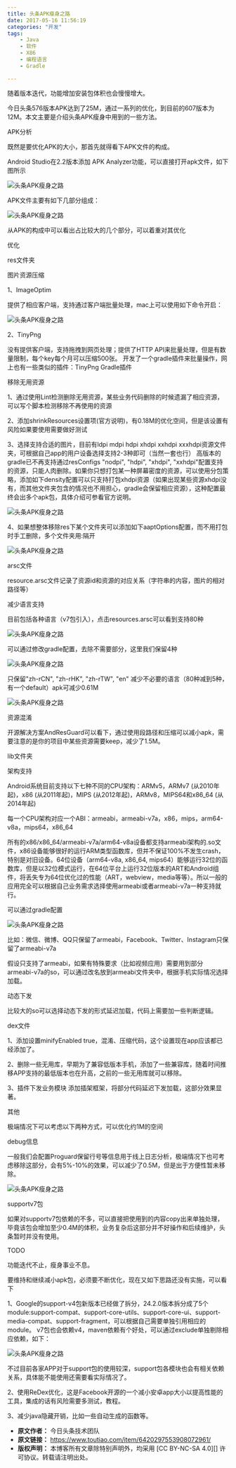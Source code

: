 ```yaml
---
title: 头条APK瘦身之路
date: 2017-05-16 11:56:19
categories: "开发"
tags:
	- Java
	- 软件
	- X86
	- 编程语言
	- Gradle

---
```


随着版本迭代，功能增加安装包体积也会慢慢增大。

今日头条576版本APK达到了25M，通过一系列的优化，到目前的607版本为12M。本文主要是介绍头条APK瘦身中用到的一些方法。

APK分析

既然是要优化APK的大小，那首先就得看下APK文件的构成。

Android Studio在2.2版本添加 APK Analyzer功能，可以直接打开apk文件，如下图所示

![头条APK瘦身之路][APK]

APK文件主要有如下几部分组成：

![头条APK瘦身之路][APK 1]

从APK的构成中可以看出占比较大的几个部分，可以着重对其优化

优化

res文件夹

图片资源压缩

1、ImageOptim

提供了相应客户端，支持通过客户端批量处理，mac上可以使用如下命令开启：

![头条APK瘦身之路][APK 2]

2、TinyPng  


没有提供客户端，支持拖拽到网页处理；提供了HTTP API来批量处理，但是有数量限制，每个key每个月可以压缩500张。 开发了一个gradle插件来批量操作，网上也有一些类似的插件：TinyPng Gradle插件

移除无用资源

1、通过使用Lint检测删除无用资源，某些业务代码删除的时候遗漏了相应资源，可以写个脚本检测移除不再使用的资源

2、添加shrinkResources设置项(官方说明)，有0.18M的优化空间，但是该设置有风险如果要使用需要做好测试

3、选择支持合适的图片，目前有ldpi mdpi hdpi xhdpi xxhdpi xxxhdpi资源文件夹，可根据自己app的用户设备选择支持2-3种即可（当然一套也行） 高版本的gradle已不再支持通过resConfigs "nodpi", "hdpi", "xhdpi", "xxhdpi"配置支持的资源，只能人肉删除。如果你只想打包某一种屏幕密度的资源，可以使用分包策略，添加如下density配置可以只支持打包xhdpi资源（如果出现某些资源xhdpi没有，而其他文件夹包含的情况也不用担心，gradle会保留相应资源），这种配置最终会出多个apk包，具体介绍可参看官方说明。

![头条APK瘦身之路][APK 3]

4、如果想整体移除res下某个文件夹可以添加如下aaptOptions配置，而不用打包时手工删除，多个文件夹用:隔开  


![头条APK瘦身之路][APK 4]

arsc文件  


resource.arsc文件记录了资源id和资源的对应关系（字符串的内容，图片的相对路径等）

减少语言支持

目前包括各种语言（v7包引入），点击resources.arsc可以看到支持80种

![头条APK瘦身之路][APK 5]

可以通过修改gradle配置，去除不需要部分，这里我们保留4种

![头条APK瘦身之路][APK 6]

只保留"zh-rCN", "zh-rHK", "zh-rTW", "en" 减少不必要的语言（80种减到5种，有一个default）apk可减少0.61M  


![头条APK瘦身之路][APK 7]

资源混淆

开源解决方案AndResGuard可以看下，通过使用段路径和压缩可以减小apk，需要注意的是你的项目中某些资源需要keep，减少了1.5M。

lib文件夹

架构支持

Android系统目前支持以下七种不同的CPU架构：ARMv5，ARMv7 (从2010年起)，x86 (从2011年起)，MIPS (从2012年起)，ARMv8，MIPS64和x86\_64 (从2014年起)

每一个CPU架构对应一个ABI：armeabi，armeabi-v7a，x86，mips，arm64-v8a，mips64，x86\_64

所有的x86/x86\_64/armeabi-v7a/arm64-v8a设备都支持armeabi架构的.so文件，x86设备能够很好的运行ARM类型函数库，但并不保证100%不发生crash，特别是对旧设备。64位设备（arm64-v8a, x86\_64, mips64）能够运行32位的函数库，但是以32位模式运行，在64位平台上运行32位版本的ART和Android组件，将丢失专为64位优化过的性能（ART，webview，media等等）。所以一般的应用完全可以根据自己业务需求选择使用armeabi或者armeabi-v7a一种支持就行。

可以通过gradle配置

![头条APK瘦身之路][APK 8]

比如：微信、微博、QQ只保留了armeabi，Facebook、Twitter、Instagram只保留了armeabi-v7a  


假设只支持了armeabi，如果有特殊要求（比如视频应用）需要用到部分armeabi-v7a的so，可以通过改名放到armeabi文件夹中，根据手机实际情况选择加载。

动态下发

比较大的so可以选择动态下发的形式延迟加载，代码上需要加一些判断逻辑。

dex文件

1、添加设置minifyEnabled true，混淆、压缩代码，这个设置现在app应该都已经添加了。

2、删除一些无用库，早期为了兼容低版本手机，添加了一些兼容库，随着时间推移APP支持的最低版本也在升高，之前的一些无用库就可以移除。

3、插件下发业务模块 添加插架框架，将部分代码延迟下发加载，这部分效果显著。

其他

极端情况下可以考虑以下两种方式，可以优化约1M的空间

debug信息

一般我们会配置Proguard保留行号等信息用于线上日志分析，极端情况下也可考虑移除这部分，会有5%-10%的效果，可以减少了0.5M，但是出于方便性暂未移除。

![头条APK瘦身之路][APK 9]

supportv7包  


如果对supportv7包依赖的不多，可以直接把使用到的内容copy出来单独处理，毕竟该包会增加至少0.4M的体积，业务复杂后这部分并不好操作和后续维护，头条暂时并没有使用。

TODO

功能迭代不止，瘦身事业不息。

要维持和继续减小apk包，必须要不断优化，现在又如下思路还没有实施，可以看下

1、Google的support-v4包新版本已经做了拆分，24.2.0版本拆分成了5个module:support-compat、support-core-utils、support-core-ui、support-media-compat、support-fragment，可以根据自己需要单独引用相应的module。 v7包也会依赖v4，maven依赖有个好处，可以通过exclude单独剔除相应依赖，如下：

![头条APK瘦身之路][APK 10]

不过目前各家APP对于support包的使用较深，support包各模块也会有相关依赖关系，具体能不能使用还需要看实际情况了。  


2、使用ReDex优化，这是Facebook开源的一个减小安卓app大小以提高性能的工具，集成的话有风险需要多测试，教程。

3、减少java隐藏开销，比如一些自动生成的函数等。


[APK]: static/resources/crawler/IFEQ-ZAQQ-YUF2.jpg
[APK 1]: static/resources/crawler/VEN6-BNAE-EYMM.jpg
[APK 2]: static/resources/crawler/UZYN-REB7-FYRA.jpg
[APK 3]: static/resources/crawler/6FRM-3QAU-2UIM.jpg
[APK 4]: static/resources/crawler/YQMF-QI7B-UIR3.jpg
[APK 5]: static/resources/crawler/AVEI-63RR-AY6V.jpg
[APK 6]: static/resources/crawler/BIV6-BE2M-YUYF.jpg
[APK 7]: static/resources/crawler/QZFR-RBMQ-EMVN.jpg
[APK 8]: static/resources/crawler/V3MF-IIAQ-UBEA.jpg
[APK 9]: static/resources/crawler/MNBF-U3MF-V6NR.jpg
[APK 10]: static/resources/crawler/Z36V-ZNJA-A6FQ.jpg
 *  **原文作者：** 今日头条技术团队
 *  **原文链接：** https://www.toutiao.com/item/6420297553908072961/
 *  **版权声明：** 本博客所有文章除特别声明外，均采用 [CC BY-NC-SA 4.0][] 许可协议。转载请注明出处。
